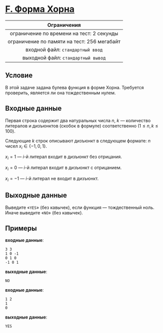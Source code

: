 # [F. Форма Хорна](F.java)

| Ограничения                                 |
|:-------------------------------------------:|
| ограничение по времени на тест: 2 секунды   |
| ограничение по памяти на тест: 256 мегабайт |
| входной файл: `стандартный ввод`            |
| выходной файл: `стандартный вывод`          |

## Условие

В этой задаче задана булева функция в форме Хорна. Требуется проверить, является ли она тождественным нулем.

## Входные данные

Первая строка содержит два натуральных числа $n$, $k$ — количество литералов и дизъюнктов (скобок в формуле) соответственно $(1 \leqslant n, k \leqslant 100)$.

Следующие $k$ строк описывают дизъюнкт в следующем формате: $n$ чисел $x_i \in \{-1, 0, 1\}$.

$x_i = 1$ — $i$-й литерал входит в дизъюнкт без отрицания.

$x_i = 0$ — $i$-й литерал входит в дизъюнкт с отрицанием.

$x_i = -1$ — $i$-й литерал не входит в дизъюнкт.

## Выходные данные

Выведите «`YES`» (без кавычек), если функция — тождественный ноль. Иначе выведите «`NO`» (без кавычек).

## Примеры

**входные данные**:

```text
3 3
1 0 -1
0 1 0
-1 0 1
```

**выходные данные**:

```text
NO
```

**входные данные**:

```text
1 2
1
0
```

**выходные данные**:

```text
YES
```

